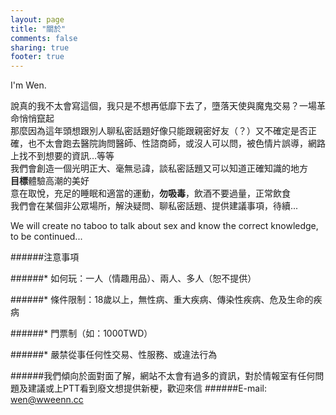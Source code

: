 ```yaml
---
layout: page
title: "關於"
comments: false
sharing: true
footer: true
---
```


I'm Wen. 

說真的我不太會寫這個，我只是不想再低靡下去了，墮落天使與魔鬼交易？一場革命悄悄竄起  
那麼因為這年頭想跟別人聊私密話題好像只能跟親密好友（？）又不確定是否正確，也不太會跑去醫院詢問醫師、性諮商師，或沒人可以問，被色情片誤導，網路上找不到想要的資訊…等等  
我們會創造一個光明正大、毫無忌諱，談私密話題又可以知道正確知識的地方  
**目標**體驗高潮的美好  
意在取悅，充足的睡眠和適當的運動，**勿吸毒**，飲酒不要過量，正常飲食  
我們會在某個非公眾場所，解決疑問、聊私密話題、提供建議事項，待續...

We will create no taboo to talk about sex and know the correct knowledge, to be continued...

######注意事項

######*	如何玩：一人（情趣用品）、兩人、多人（恕不提供）  

######* 條件限制：18歲以上，無性病、重大疾病、傳染性疾病、危及生命的疾病  

######* 門票制（如：1000TWD）

######* 嚴禁從事任何性交易、性服務、或違法行為

######我們傾向於面對面了解，網站不太會有過多的資訊，對於情報室有任何問題及建議或上PTT看到廢文想提供新梗，歡迎來信
######E-mail: <wen@wweenn.cc> 

